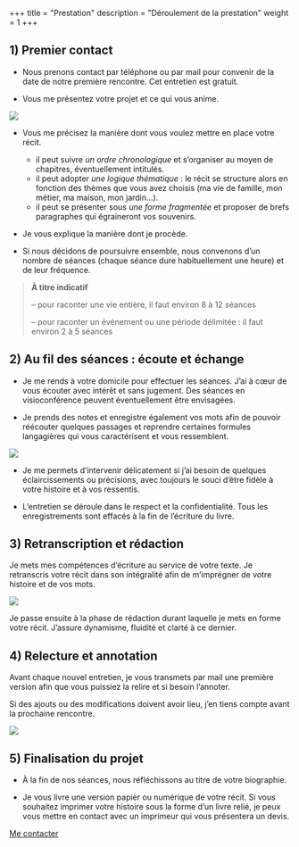 +++
title = "Prestation"
description = "Déroulement de la prestation"
weight = 1
+++

## 1) Premier contact

- Nous prenons contact par téléphone ou par mail pour convenir de la date de notre première rencontre. Cet entretien est gratuit.

- Vous me présentez votre projet et ce qui vous anime.

<img class="in_text" src="/img/collaborative_work_1.svg">

- Vous me précisez la manière dont vous voulez mettre en place votre récit.
    * il peut suivre *un ordre chronologique* et s’organiser au moyen de chapitres, éventuellement intitulés.
    * il peut adopter *une logique thématique* : le récit se structure alors en fonction des thèmes que vous avez choisis (ma vie de famille, mon métier, ma maison, mon jardin…).
    * il peut se présenter sous *une forme fragmentée* et proposer de brefs paragraphes qui égraineront vos souvenirs.

- Je vous explique la manière dont je procède.

- Si nous décidons de poursuivre ensemble, nous convenons d’un nombre de séances (chaque séance dure habituellement une heure) et de leur fréquence.


> **À titre indicatif**
>
> – pour raconter une vie entière, il faut environ 8 à 12 séances
>
> – pour raconter un événement ou une période délimitée : il faut environ 2 à 5 séances

## 2) Au fil des séances : écoute et échange

- Je me rends à votre domicile pour effectuer les séances. J’ai à cœur de vous écouter avec intérêt et sans jugement. Des séances en visioconférence peuvent éventuellement être envisagées.

- Je prends des notes et enregistre également vos mots afin de pouvoir réécouter quelques passages et reprendre certaines formules langagières qui vous caractérisent et vous ressemblent.

<img class="in_text" src="/img/school_note_write_pencil.svg">

- Je me permets d’intervenir délicatement si j’ai besoin de quelques éclaircissements ou précisions, avec toujours le souci d’être fidèle à votre histoire et à vos ressentis.

- L’entretien se déroule dans le respect et la confidentialité. Tous les enregistrements sont effacés à la fin de l’écriture du livre.

## 3) Retranscription et rédaction

Je mets mes compétences d’écriture au service de votre texte.
Je retranscris votre récit dans son intégralité afin de m’imprégner de votre histoire et de vos mots.

<img class="in_text" src="/img/flow_3.svg">

Je passe ensuite à la phase de rédaction durant laquelle je mets en forme votre récit. J’assure dynamisme, fluidité et clarté à ce dernier.

## 4) Relecture et annotation

Avant chaque nouvel entretien, je vous transmets par mail une première version afin que vous puissiez la relire et si besoin l’annoter.

Si des ajouts ou des modifications doivent avoir lieu, j’en tiens compte avant la prochaine rencontre.

<img class="in_text" src="/img/school_book_write_pencil.svg">

## 5) Finalisation du projet

* À la fin de nos séances, nous réfléchissons au titre de votre biographie.

* Je vous livre une version papier ou numérique de votre récit. Si vous souhaitez imprimer votre histoire sous la forme d’un livre relié, je peux vous mettre en contact avec un imprimeur qui vous présentera un devis.

<div class="div-centered">
    <a class="contact-button" href="mailto:%63%6f%6e%74%61%63%74%40%6c%61%72%61%6d%75%72%65%64%65%73%6d%6f%74%73%2e%66%72">Me contacter</a>
</div>